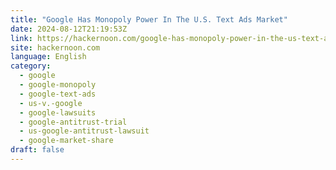 ```yaml
---
title: "Google Has Monopoly Power In The U.S. Text Ads Market"
date: 2024-08-12T21:19:53Z
link: https://hackernoon.com/google-has-monopoly-power-in-the-us-text-ads-market?source=rss&utm_medium=RSS&utm_source=news.12bit.vn
site: hackernoon.com
language: English
category:
  - google
  - google-monopoly
  - google-text-ads
  - us-v.-google
  - google-lawsuits
  - google-antitrust-trial
  - us-google-antitrust-lawsuit
  - google-market-share
draft: false
---
```

